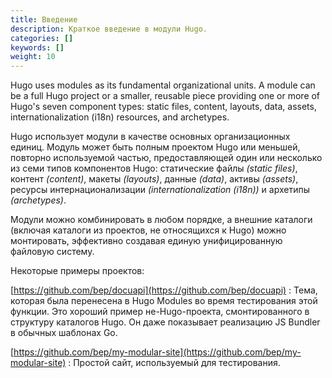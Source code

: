 ```yaml
---
title: Введение 
description: Краткое введение в модули Hugo.
categories: []
keywords: []
weight: 10
---
```


Hugo uses modules as its fundamental organizational units. A module can be a full Hugo project or a smaller, reusable piece providing one or more of Hugo's seven component types: static files, content, layouts, data, assets, internationalization (i18n) resources, and archetypes.

Hugo использует модули в качестве основных организационных единиц. Модуль может быть полным проектом Hugo или меньшей, повторно используемой частью, предоставляющей один или несколько из семи типов компонентов Hugo: статические файлы _(static files)_, контент _(content)_, макеты _(layouts)_, данные _(data)_, активы _(assets)_, ресурсы интернационализации _(internationalization (i18n))_ и архетипы _(archetypes)_.

Модули можно комбинировать в любом порядке, а внешние каталоги (включая каталоги из проектов, не относящихся к Hugo) можно монтировать, эффективно создавая единую унифицированную файловую систему.

Некоторые примеры проектов:

[https://github.com/bep/docuapi](https://github.com/bep/docuapi)
: Тема, которая была перенесена в Hugo Modules во время тестирования этой функции. Это хороший пример не-Hugo-проекта, смонтированного в структуру каталогов Hugo. Он даже показывает реализацию JS Bundler в обычных шаблонах Go.

[https://github.com/bep/my-modular-site](https://github.com/bep/my-modular-site)
: Простой сайт, используемый для тестирования.